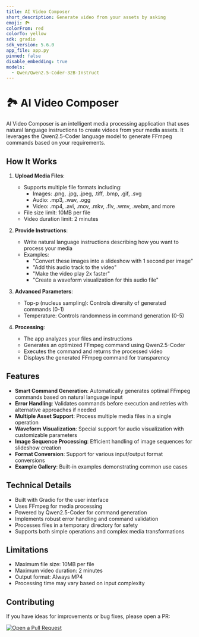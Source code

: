 ```yaml
---
title: AI Video Composer
short_description: Generate video from your assets by asking
emoji: 🏞
colorFrom: red
colorTo: yellow
sdk: gradio
sdk_version: 5.6.0
app_file: app.py
pinned: false
disable_embedding: true
models:
  - Qwen/Qwen2.5-Coder-32B-Instruct
---
```


# 🏞 AI Video Composer

AI Video Composer is an intelligent media processing application that uses natural language instructions to create videos from your media assets. It leverages the Qwen2.5-Coder language model to generate FFmpeg commands based on your requirements.

## How It Works

1. **Upload Media Files**:

   - Supports multiple file formats including:
     - Images: .png, .jpg, .jpeg, .tiff, .bmp, .gif, .svg
     - Audio: .mp3, .wav, .ogg
     - Video: .mp4, .avi, .mov, .mkv, .flv, .wmv, .webm, and more
   - File size limit: 10MB per file
   - Video duration limit: 2 minutes

2. **Provide Instructions**:

   - Write natural language instructions describing how you want to process your media
   - Examples:
     - "Convert these images into a slideshow with 1 second per image"
     - "Add this audio track to the video"
     - "Make the video play 2x faster"
     - "Create a waveform visualization for this audio file"

3. **Advanced Parameters**:

   - Top-p (nucleus sampling): Controls diversity of generated commands (0-1)
   - Temperature: Controls randomness in command generation (0-5)

4. **Processing**:
   - The app analyzes your files and instructions
   - Generates an optimized FFmpeg command using Qwen2.5-Coder
   - Executes the command and returns the processed video
   - Displays the generated FFmpeg command for transparency

## Features

- **Smart Command Generation**: Automatically generates optimal FFmpeg commands based on natural language input
- **Error Handling**: Validates commands before execution and retries with alternative approaches if needed
- **Multiple Asset Support**: Process multiple media files in a single operation
- **Waveform Visualization**: Special support for audio visualization with customizable parameters
- **Image Sequence Processing**: Efficient handling of image sequences for slideshow creation
- **Format Conversion**: Support for various input/output format conversions
- **Example Gallery**: Built-in examples demonstrating common use cases

## Technical Details

- Built with Gradio for the user interface
- Uses FFmpeg for media processing
- Powered by Qwen2.5-Coder for command generation
- Implements robust error handling and command validation
- Processes files in a temporary directory for safety
- Supports both simple operations and complex media transformations

## Limitations

- Maximum file size: 10MB per file
- Maximum video duration: 2 minutes
- Output format: Always MP4
- Processing time may vary based on input complexity

## Contributing

If you have ideas for improvements or bug fixes, please open a PR:

[![Open a Pull Request](https://huggingface.co/datasets/huggingface/badges/raw/main/open-a-pr-lg-light.svg)](https://huggingface.co/spaces/huggingface-projects/video-composer-gpt4/discussions)
